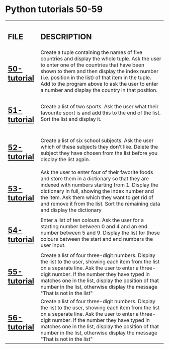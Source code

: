 <h1>Python tutorials 50-59</h1>

<table>
    <tr>
        <td><h2><strong>FILE</strong></h2></td>
        <td><h2><strong>DESCRIPTION</strong></h2></td>
    </tr>
    <tr>
        <td><h2><a href="https://github.com/LivingDemonness28/python_tutorials/blob/main/tutorials_50-59/50-tutorial.ipynb">50-tutorial</a></h2></td>
        <td>Create a tuple containing the names of five countries and display the whole tuple. Ask the user to enter one of the countries that have been shown to them and then display the index number (i.e. position in the list) of that item in the tuple. Add to the program above to ask the user to enter a number and display the country in that position.</td>
    </tr>
    <tr>
        <td><h2><a href="https://github.com/LivingDemonness28/python_tutorials/blob/main/tutorials_50-59/51-tutorial.ipynb">51-tutorial</a></h2></td>
        <td>Create a list of two sports. Ask the user what their favourite sport is and add this to the end of the list. Sort the list and display it.</td>
    </tr>
    <tr>
        <td><h2><a href="https://github.com/LivingDemonness28/python_tutorials/blob/main/tutorials_50-59/52-tutorial.ipynb">52-tutorial</a></h2></td>
        <td>Create a list of six school subjects. Ask the user which of these subjects they don’t like. Delete the subject they have chosen from the list before you display the list again.</td>
    </tr>
    <tr>
        <td><h2><a href="https://github.com/LivingDemonness28/python_tutorials/blob/main/tutorials_50-59/53-tutorial.ipynb">53-tutorial</a></h2></td>
        <td>Ask the user to enter four of their favorite foods and store them in a dictionary so that they are indexed with numbers starting from 1. Display the dictionary in full, showing the index number and the item. Ask them which they want to get rid of and remove it from the list. Sort the remaining data and display the dictionary</td>
    </tr>
    <tr>
        <td><h2><a href="https://github.com/LivingDemonness28/python_tutorials/blob/main/tutorials_50-59/54-tutorial.ipynb">54-tutorial</a></h2></td>
        <td>Enter a list of ten colours. Ask the user for a starting number between 0 and 4 and an end number between 5 and 9. Display the list for those colours between the start and end numbers the user input.</td>
    </tr>
    <tr>
        <td><h2><a href="https://github.com/LivingDemonness28/python_tutorials/blob/main/tutorials_50-59/55-tutorial.ipynb">55-tutorial</a></h2></td>
        <td>Create a list of four three-digit numbers. Display the list to the user, showing each item from the list on a separate line. Ask the user to enter a three-digit number. If the number they have typed in matches one in the list, display the position of that number in the list, otherwise display the message "That is not in the list"</td>
    </tr>
    <tr>
        <td><h2><a href="https://github.com/LivingDemonness28/python_tutorials/blob/main/tutorials_50-59/56-tutorial.ipynb">56-tutorial</a></h2></td>
        <td>Create a list of four three-digit numbers. Display the list to the user, showing each item from the list on a separate line. Ask the user to enter a three-digit number. If the number they have typed in matches one in the list, display the position of that number in the list, otherwise display the message "That is not in the list"</td>
    </tr>
</table>